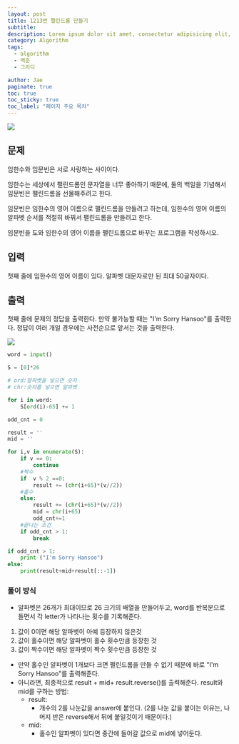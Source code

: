 ```yaml
---
layout: post
title: 1213번 팰린드롬 만들기
subtitle:
description: Lorem ipsum dolor sit amet, consectetur adipisicing elit, sed do eiusmod tempor incididunt ut labore et dolore magna aliqua.
category: Algorithm
tags:
  - algorithm
  - 백준
  - 그리디

author: Jae
paginate: true
toc: true
toc_sticky: true
toc_label: "페이지 주요 목차"
---
```


![](https://velog.velcdn.com/images/a87380/post/4fe586c5-374f-4735-a34c-080b667475e3/image.png)

## 문제

임한수와 임문빈은 서로 사랑하는 사이이다.

임한수는 세상에서 팰린드롬인 문자열을 너무 좋아하기 때문에, 둘의 백일을 기념해서 임문빈은 팰린드롬을 선물해주려고 한다.

임문빈은 임한수의 영어 이름으로 팰린드롬을 만들려고 하는데, 임한수의 영어 이름의 알파벳 순서를 적절히 바꿔서 팰린드롬을 만들려고 한다.

임문빈을 도와 임한수의 영어 이름을 팰린드롬으로 바꾸는 프로그램을 작성하시오.

## 입력

첫째 줄에 임한수의 영어 이름이 있다. 알파벳 대문자로만 된 최대 50글자이다.

## 출력

첫째 줄에 문제의 정답을 출력한다. 만약 불가능할 때는 "I'm Sorry Hansoo"를 출력한다. 정답이 여러 개일 경우에는 사전순으로 앞서는 것을 출력한다.

![](https://velog.velcdn.com/images/a87380/post/dbe9066b-d15a-4d88-ad33-fbd0a3aab864/image.png)

```python
word = input()

S = [0]*26

# ord:알파벳을 넣으면 숫자
# chr:숫자를 넣으면 알파벳

for i in word:
    S[ord(i)-65] += 1

odd_cnt = 0

result = ''
mid = ''

for i,v in enumerate(S):
    if v == 0:
        continue
    #짝수
    if  v % 2 ==0:
        result += (chr(i+65)*(v//2))
    #홀수
    else:
        result += (chr(i+65)*(v//2))
        mid = chr(i+65)
        odd_cnt+=1
    #끝나는 조건
    if odd_cnt > 1:
        break

if odd_cnt > 1:
    print ("I'm Sorry Hansoo")
else:
    print(result+mid+result[::-1])
```

### 풀이 방식

- 알파벳은 26개가 최대이므로 26 크기의 배열을 만들어두고, word를 반복문으로 돌면서 각 letter가 나타나는 횟수를 기록해준다.

1. 값이 0이면 해당 알파벳이 아예 등장하지 않은것
2. 값이 홀수이면 해당 알파벳이 홀수 횟수만큼 등장한 것
3. 값이 짝수이면 해당 알파벳이 짝수 횟수만큼 등장한 것

- 만약 홀수인 알파벳이 1개보다 크면 펠린드롬을 만들 수 없기 때문에 바로 "I'm Sorry Hansoo"를 출력해준다.
- 아니라면, 최종적으로 result + mid+ result.reverse()를 출력해준다.
  result와 mid를 구하는 방법:
  - result:
    - 개수의 2를 나눈값을 answer에 붙인다. (2를 나눈 값을 붙이는 이유는, 나머지 반은 reverse해서 뒤에 붙일것이기 때문이다.)
  - mid:
    - 홀수인 알파벳이 있다면 중간에 들어갈 값으로 mid에 넣어둔다.
